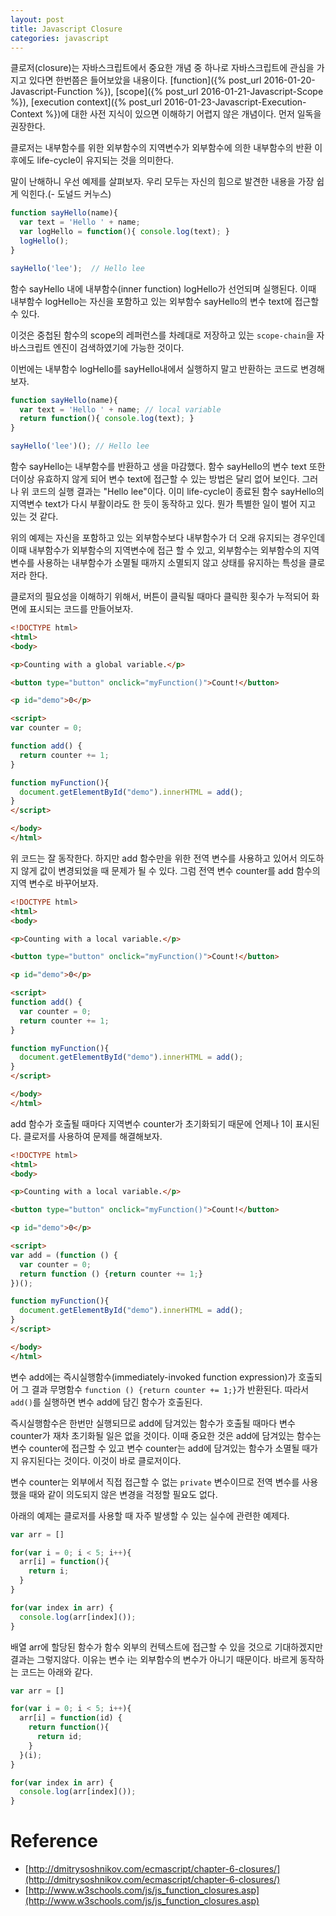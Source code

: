 ```yaml
---
layout: post
title: Javascript Closure
categories: javascript
---
```


클로저(closure)는 자바스크립트에서 중요한 개념 중 하나로 자바스크립트에 관심을 가지고 있다면 한번쯤은 들어보았을 내용이다. [function]({% post_url 2016-01-20-Javascript-Function %}), [scope]({% post_url 2016-01-21-Javascript-Scope %}), [execution context]({% post_url 2016-01-23-Javascript-Execution-Context %})에 대한 사전 지식이 있으면 이해하기 어렵지 않은 개념이다. 먼저 일독을 권장한다.

클로저는 내부함수를 위한 외부함수의 지역변수가 외부함수에 의한 내부함수의 반환 이후에도 life-cycle이 유지되는 것을 의미한다.

말이 난해하니 우선 예제를 살펴보자. 우리 모두는 자신의 힘으로 발견한 내용을 가장 쉽게 익힌다.(- 도널드 커누스)

```javascript
function sayHello(name){
  var text = 'Hello ' + name;
  var logHello = function(){ console.log(text); }
  logHello();
}

sayHello('lee');  // Hello lee
```

함수 sayHello 내에 내부함수(inner function) logHello가 선언되며 실행된다.
이때 내부함수 logHello는 자신을 포함하고 있는 외부함수 sayHello의 변수 text에 접근할 수 있다.

이것은 중첩된 함수의 scope의 레퍼런스를 차례대로 저장하고 있는 `scope-chain`을 자바스크립트 엔진이 검색하였기에 가능한 것이다.

이번에는 내부함수 logHello를 sayHello내에서 실행하지 말고 반환하는 코드로 변경해 보자.

```javascript
function sayHello(name){
  var text = 'Hello ' + name; // local variable
  return function(){ console.log(text); }
}

sayHello('lee')(); // Hello lee
```

함수 sayHello는 내부함수를 반환하고 생을 마감했다. 함수 sayHello의 변수 text 또한 더이상 유효하지 않게 되어 변수 text에 접근할 수 있는 방법은 달리 없어 보인다. 그러나 위 코드의 실행 결과는 "Hello lee"이다. 이미 life-cycle이 종료된 함수 sayHello의 지역변수 text가 다시 부활이라도 한 듯이 동작하고 있다. 뭔가 특별한 일이 벌어 지고 있는 것 같다.

위의 예제는 자신을 포함하고 있는 외부함수보다 내부함수가 더 오래 유지되는 경우인데 이때 내부함수가 외부함수의 지역변수에 접근 할 수 있고, 외부함수는 외부함수의 지역변수를 사용하는 내부함수가 소멸될 때까지 소멸되지 않고 상태를 유지하는 특성을 클로저라 한다.

클로저의 필요성을 이해하기 위해서, 버튼이 클릭될 때마다 클릭한 횟수가 누적되어 화면에 표시되는 코드를 만들어보자.

```html
<!DOCTYPE html>
<html>
<body>

<p>Counting with a global variable.</p>

<button type="button" onclick="myFunction()">Count!</button>

<p id="demo">0</p>

<script>
var counter = 0;

function add() {
  return counter += 1;
}

function myFunction(){
  document.getElementById("demo").innerHTML = add();
}
</script>

</body>
</html>
```

위 코드는 잘 동작한다. 하지만 add 함수만을 위한 전역 변수를 사용하고 있어서 의도하지 않게 값이 변경되었을 때 문제가 될 수 있다. 그럼 전역 변수 counter를 add 함수의 지역 변수로 바꾸어보자.  

```html
<!DOCTYPE html>
<html>
<body>

<p>Counting with a local variable.</p>

<button type="button" onclick="myFunction()">Count!</button>

<p id="demo">0</p>

<script>
function add() {
  var counter = 0;
  return counter += 1;
}

function myFunction(){
  document.getElementById("demo").innerHTML = add();
}
</script>

</body>
</html>
```

add 함수가 호출될 때마다 지역변수 counter가 초기화되기 때문에 언제나 1이 표시된다. 클로저를 사용하여 문제를 해결해보자.

```html
<!DOCTYPE html>
<html>
<body>

<p>Counting with a local variable.</p>

<button type="button" onclick="myFunction()">Count!</button>

<p id="demo">0</p>

<script>
var add = (function () {
  var counter = 0;
  return function () {return counter += 1;}
})();

function myFunction(){
  document.getElementById("demo").innerHTML = add();
}
</script>

</body>
</html>
```
변수 add에는 즉시실행함수(immediately-invoked function expression)가 호출되어 그 결과 무명함수 `function () {return counter += 1;}`가 반환된다. 따라서 `add()`를 실행하면 변수 add에 담긴 함수가 호출된다.

즉시실행함수은 한번만 실행되므로 add에 담겨있는 함수가 호출될 때마다 변수 counter가 재차 초기화될 일은 없을 것이다. 이때 중요한 것은 add에 담겨있는 함수는 변수 counter에 접근할 수 있고 변수 counter는 add에 담겨있는 함수가 소멸될 때가지 유지된다는 것이다. 이것이 바로 클로저이다.

변수 counter는 외부에서 직접 접근할 수 없는 `private` 변수이므로 전역 변수를 사용했을 때와 같이 의도되지 않은 변경을 걱정할 필요도 없다.

아래의 예제는 클로저를 사용할 때 자주 발생할 수 있는 실수에 관련한 예제다.

```javascript
var arr = []

for(var i = 0; i < 5; i++){
  arr[i] = function(){
    return i;
  }
}

for(var index in arr) {
  console.log(arr[index]());
}
```

배열 arr에 할당된 함수가 함수 외부의 컨텍스트에 접근할 수 있을 것으로 기대하겠지만 결과는 그렇지않다. 이유는 변수 i는 외부함수의 변수가 아니기 때문이다. 바르게 동작하는 코드는 아래와 같다.

```javascript
var arr = []

for(var i = 0; i < 5; i++){
  arr[i] = function(id) {
    return function(){
      return id;
    }
  }(i);
}

for(var index in arr) {
  console.log(arr[index]());
}
```

# Reference

* [http://dmitrysoshnikov.com/ecmascript/chapter-6-closures/](http://dmitrysoshnikov.com/ecmascript/chapter-6-closures/)  
* [http://www.w3schools.com/js/js_function_closures.asp](http://www.w3schools.com/js/js_function_closures.asp)
